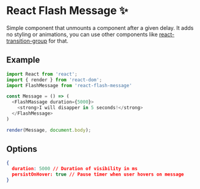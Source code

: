 # React Flash Message ✨

Simple component that unmounts a component after a given delay. It adds no styling or animations, you can use other components like [react-transition-group](https://github.com/reactjs/react-transition-group) for that.

## Example

```javascript
import React from 'react';
import { render } from 'react-dom';
import FlashMessage from 'react-flash-message'

const Message = () => (
  <FlashMassage duration={5000}>
    <strong>I will disapper in 5 seconds!</strong>
  </FlashMessage>
)

render(Message, document.body);
```

## Options

```json
{
  duration: 5000 // Duration of visibility in ms
  persistOnHover: true // Pause timer when user hovers on message
}
```
